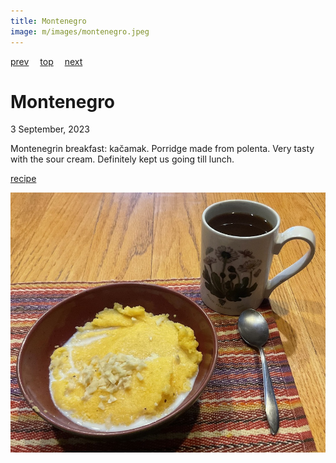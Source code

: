 ```yaml
---
title: Montenegro
image: m/images/montenegro.jpeg
---
```

[prev](mongolia.md)&emsp;
[top](../index.md)&emsp;
[next](morocco.md)
# Montenegro
3 September, 2023

Montenegrin breakfast: kac&#774;amak. Porridge made from polenta.  Very
tasty with the sour cream. Definitely kept us going till lunch.

[recipe](https://balkanlunchbox.com/polenta-porridge-recipe-pura/)

![breakfast](images/montenegro.jpeg)
